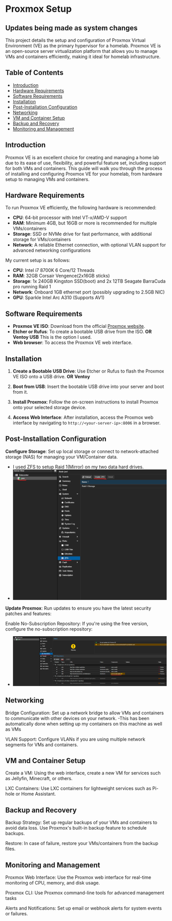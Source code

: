 # Proxmox Setup
## Updates being made as system changes
This project details the setup and configuration of Proxmox Virtual Environment (VE) as the primary hypervisor for a homelab. Proxmox VE is an open-source server virtualization platform that allows you to manage VMs and containers efficiently, making it ideal for homelab infrastructure.

## Table of Contents
- [Introduction](#introduction)
- [Hardware Requirements](#hardware-requirements)
- [Software Requirements](#software-requirements)
- [Installation](#installation)
- [Post-Installation Configuration](#post-installation-configuration)
- [Networking](#networking)
- [VM and Container Setup](#vm-and-container-setup)
- [Backup and Recovery](#backup-and-recovery)
- [Monitoring and Management](#monitoring-and-management)

## Introduction
Proxmox VE is an excellent choice for creating and managing a home lab due to its ease of use, flexibility, and powerful feature set, including support for both VMs and containers. This guide will walk you through the process of installing and configuring Proxmox VE for your homelab, from hardware setup to managing VMs and containers.

## Hardware Requirements
To run Proxmox VE efficiently, the following hardware is recommended:
- **CPU**: 64-bit processor with Intel VT-x/AMD-V support
- **RAM**: Minimum 4GB, but 16GB or more is recommended for multiple VMs/containers
- **Storage**: SSD or NVMe drive for fast performance, with additional storage for VMs/containers
- **Network**: A reliable Ethernet connection, with optional VLAN support for advanced networking configurations
  
My current setup is as follows:
- **CPU**: Intel i7 8700K 6 Core/12 Threads
- **RAM**: 32GB Corsair Vengence(2x16GB sticks)
- **Storage**: 1x 240GB Kingston SSD(boot) and 2x 12TB Seagate BarraCuda pro running Raid 1 
- **Network**: Onboard 1GB ethernet port (possibly upgrading to 2.5GB NIC)
- **GPU**: Sparkle Intel Arc A310 (Supports AV1)
## Software Requirements
- **Proxmox VE ISO**: Download from the official [Proxmox website](https://www.proxmox.com/en/downloads).
- **Etcher or Rufus**: To create a bootable USB drive from the ISO. **OR** **Ventoy USB** This is the option I used.
- **Web browser**: To access the Proxmox VE web interface.

## Installation
1. **Create a Bootable USB Drive**: Use Etcher or Rufus to flash the Proxmox VE ISO onto a USB drive. **OR** **Ventoy**
   
2. **Boot from USB**: Insert the bootable USB drive into your server and boot from it.

3. **Install Proxmox**: Follow the on-screen instructions to install Proxmox onto your selected storage device.

4. **Access Web Interface**: After installation, access the Proxmox web interface by navigating to `http://<your-server-ip>:8006` in a browser.

## Post-Installation Configuration

**Configure Storage**: Set up local storage or connect to network-attached storage (NAS) for managing your VM/Container data.
- I used ZFS to setup Raid 1(Mirror) on my two data hard drives.
- <img src="/Proxmox/Photos/proxmoxpic2.png" alt="Description" width="500"/>

**Update Proxmox**: Run updates to ensure you have the latest security patches and features:
  
Enable No-Subscription Repository: If you're using the free version, configure the no-subscription repository:
- <img src="/Proxmox/Photos/proxmoxpic1.png" alt="Description" width="500"/>

## Networking
Bridge Configuration: Set up a network bridge to allow VMs and containers to communicate with other devices on your network.
-This has been automatically done when setting up my containers on this machine as well as VMs

VLAN Support: Configure VLANs if you are using multiple network segments for VMs and containers.

## VM and Container Setup
Create a VM: Using the web interface, create a new VM for services such as Jellyfin, Minecraft, or others.

LXC Containers: Use LXC containers for lightweight services such as Pi-hole or Home Assistant.

## Backup and Recovery
Backup Strategy: Set up regular backups of your VMs and containers to avoid data loss. Use Proxmox's built-in backup feature to schedule backups.

Restore: In case of failure, restore your VMs/containers from the backup files.

## Monitoring and Management
Proxmox Web Interface: Use the Proxmox web interface for real-time monitoring of CPU, memory, and disk usage.

Proxmox CLI: Use Proxmox command-line tools for advanced management tasks

Alerts and Notifications: Set up email or webhook alerts for system events or failures.
